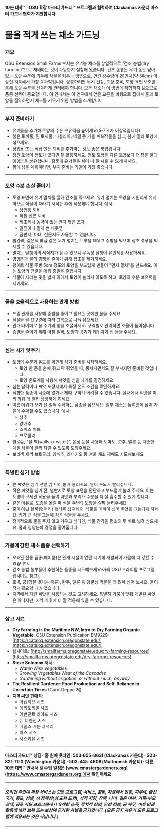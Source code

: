#### 10분 대학™ · OSU 확장 마스터 가드너™ 프로그램과 협력하여 Clackamas 카운티 마스터 가드너 협회가 지원합니다

# 물을 적게 쓰는 채소 가드닝

### 개요

OSU Extension Small Farms 부서는 유기농 채소를 상업적으로 “건조 농법(dry farming)”으로 재배하는 것이 가능한지 실험해 왔습니다. 건조 농법은 우기 동안 남아 있는 토양 수분에 의존해 작물을 키우는 방법으로, 연간 강수량이 20인치(약 50cm) 이상인 지역에서 가장 효과적입니다. 성공하려면 부지 선정, 토양 준비, 토양 표면 보호를 통해 토양 수분을 신중하게 관리해야 합니다. 모든 채소가 이 방법에 적합하지 않으므로 품종 선택이 중요합니다. 이 안내서는 이 연구에서 얻은 교훈을 바탕으로 집에서 물과 토양을 절약하면서 채소를 키우기 위한 방법을 소개합니다.

---

### 부지 준비하기

- 유기물을 추가해 토양의 수분 보유력을 높이세요(5–7%가 이상적입니다).
- 붉은 토끼풀, 흰 토끼풀, 파셀리아, 메밀 등 가을 피복작물을 심고, 봄에 잘라 토양에 섞으세요.
- 상업용 또는 직접 만든 퇴비를 추가하는 것도 좋은 방법입니다.
- 정원 토양이 점토가 많다면 잘 활용하세요. 점토 토양은 다른 토양보다 더 많은 물과 영양분을 보유합니다. 점토에 유기물을 섞어 더 잘 다룰 수 있게 하세요.
- 봄에 심을 계획이라면, 부지 준비는 가을이 가장 좋습니다.

---

### 토양 수분 손실 줄이기

- 토양 표면에 유기 멀치를 깔아 건조를 막으세요. 유기 멀치는 토양을 시원하게 유지하므로 식물이 자라기 시작한 후에 적용해야 합니다. 예시:
  - 상업용 퇴비
  - 직접 만든 퇴비
  - 제초제나 농약이 없는 잔디 깎은 조각
  - 밀짚이나 잘게 썬 나뭇잎
  - 골판지, 마대, 신문지도 사용할 수 있습니다.
- 빨간색, 검은색 비닐 같은 무기 멀치는 토양을 데우고 증발을 막으며 잡초 성장을 억제할 수 있습니다.
- 멀치는 달팽이의 서식지가 될 수 있으니 무독성 달팽이 유인제를 사용하세요.
- 영양분과 물의 경쟁을 줄이기 위해 잡초를 제거하세요.
- 괭이로 식물 주변 5cm 정도의 토양을 부드럽게 만들어 "먼지 멀치"를 만드세요. 이는 토양의 균열을 메워 증발을 줄입니다.
- 식물이 자라는 곳을 밟지 않아서 토양이 눌리지 않도록 하고, 토양의 수분 보유력을 지키세요.

---

### 물을 효율적으로 사용하는 관개 방법

- 드립 관개를 사용해 증발을 줄이고 필요한 곳에만 물을 주세요.
- 식물을 물 요구량에 따라 그룹으로 나눠 심으세요.
- 관개 타이머로 물 주기와 양을 조절하세요. 구역별로 관리하면 효율이 높아집니다.
- 증발을 줄이기 위해 아침 일찍, 토양과 공기가 데워지기 전 물을 주세요.

---

### 심는 시기 맞추기

- 토양의 수분과 온도를 확인해 심기 준비를 시작하세요.
  - 토양 한 줌을 손에 쥐고 꽉 쥐었을 때, 뭉쳐지면서도 잘 부서지면 준비된 것입니다.
  - 토양 온도계를 사용해 씨앗을 심을 시기를 결정하세요.
- 심는 달력이나 씨앗 포장지에서 특정 온도 조건을 확인하세요.
- 적합한 품종이 시중에 없거나 제때 구하기 어려울 수 있습니다. 실내에서 씨앗을 미리 키워 더 빨리 성장하게 하세요.
- 여름 더위가 오기 전 일찍 수확하는 품종을 심으세요. 일부 채소는 늦여름에 심어 가을에 수확할 수도 있습니다. 예시:
  - 상추
  - 양배추
  - 스위스 차드
  - 브로콜리
- 클로슈, “물 벽(walls-o-water)”, 온상 등을 사용해 토마토, 고추, 멜론 등 따뜻한 계절 식물이 빨리 자랄 수 있도록 도와주세요.
- 보라색 새싹 브로콜리, 양배추, 라디키오 등 겨울 채소 재배도 시도해보세요.

---

### 특별한 심기 방법

- 큰 씨앗은 심기 전날 밤 미리 물에 불리세요. 발아 속도가 빨라집니다.
- 작은 씨앗을 심기 전, 널빤지로 토양 표면을 단단하고 부드럽게 눌러 주세요. 이는 토양의 모세관 작용을 높여 씨앗과 뿌리가 수분을 더 잘 흡수할 수 있게 합니다.
- 같은 이유로, 모종을 옮길 때 식물 주변의 토양을 살짝 눌러주세요.
- 줄이 아닌 블록(덩어리) 형태로 심으세요. 식물을 가까이 심어 토양을 그늘지게 하세요. 키가 큰 식물 그늘에 작은 식물을 두세요.
- 정기적으로 물을 주지 않고 키우고 싶다면, 식물 간격을 평소의 두 배로 넓혀 심으세요. 물과 영양분의 경쟁을 줄여줍니다.

---

### 가뭄에 강한 채소 품종 선택하기

- 오래된 전통 품종(헤어룸)은 관개 시설이 없던 시기에 개발되어 가뭄에 더 강할 수 있습니다.
- 건조 농법 농부들이 추천하는 품종을 시도해보세요(아래 OSU 드라이팜 프로그램 웹사이트 참고).
- 호박, 콩(껍질 벗기는 종류), 완두, 멜론 등 덩굴성 작물을 더 많이 심어 보세요. 물이 적게 필요할 때가 많습니다.
- 지역에서 자란 씨앗을 사용하는 것도 고려하세요. 특별히 가뭄에 맞춰 개발된 씨앗은 아니지만, 지역 기후에 더 잘 적응해 있을 수 있습니다.

---

### 참고 자료

- **Dry Farming in the Maritime NW, Intro to Dry Farming Organic Vegetable**, OSU Extension Publication EM9229: [https://catalog.extension.oregonstate.edu/](https://catalog.extension.oregonstate.edu/)
- 웹사이트: [http://smallfarms.oregonstate.edu/dry-farming-resources](http://smallfarms.oregonstate.edu/dry-farming-resources)
- **Steve Solomon 저서**:
  - *Water-Wise Vegetables*
  - *Growing Vegetables West of the Cascades*
  - *Gardening without Irrigation: or without much, anyway*
- **The Resilient Gardener: Food Production and Self-Reliance in Uncertain Times** (Carol Deppe 저)
- **지역 씨앗 판매처**:
  - 어댑티브 시즈
  - 테리토리얼 시즈
  - 어번던트 라이프 시즈
  - 뉴 디멘션 시즈
  - 니콜스 가든 너서리
  - 피스 시즈
  - 시스키유 시즈

---

#### 마스터 가드너™ 상담 · 홈 원예 핫라인: 503-655-8631 (Clackamas 카운티) · 503-821-1150 (Washington 카운티) · 503-445-4608 (Multnomah 카운티) · 다른 10분 대학™ 안내서 및 수업 일정은 [www.cmastergardeners.org](https://www.cmastergardeners.org)에서 확인하세요

---

##### 오리건 주립대 확장 서비스는 모든 프로그램, 서비스, 활동, 자료에서 인종, 피부색, 출신 국가, 종교, 성별, 성 정체성(성 표현 포함), 성적 지향, 장애, 나이, 결혼 여부, 가족/부모 상태, 공공 지원 프로그램에서 유래한 소득, 정치적 신념, 유전 정보, 군 복무, 이전 민권 활동에 대한 보복 또는 보상에 근거한 차별을 금지합니다. (모든 금지 사유가 모든 프로그램에 적용되는 것은 아닙니다.)
---